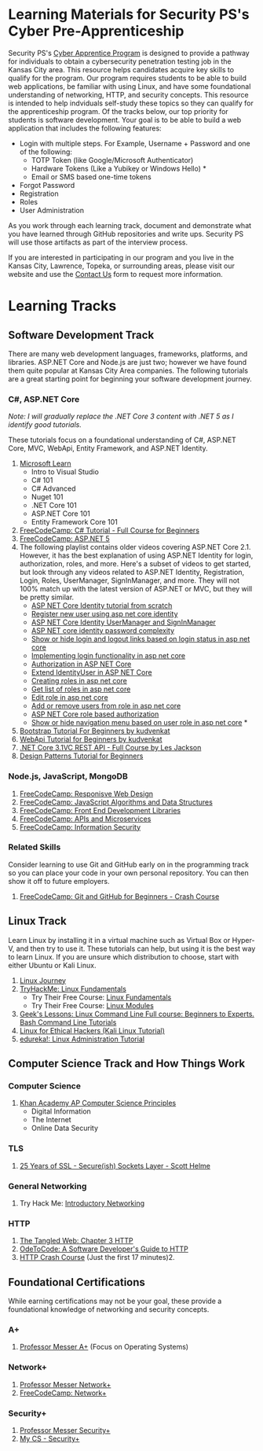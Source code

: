 # Learning Materials for Security PS's Cyber Pre-Apprenticeship
Security PS's [Cyber Apprentice Program](https://www.securityps.com/cyber_apprentice.html) is designed to provide a pathway for individuals to obtain a cybersecurity penetration testing job in the Kansas City area. This resource helps candidates acquire key skills to qualify for the program. Our program requires students to be able to build web applications, be familiar with using Linux, and have some foundational understanding of networking, HTTP, and security concepts. This resource is intended to help indviduals self-study these topics so they can qualify for the apprenticeship program. Of the tracks below, our top priority for students is software development. Your goal is to be able to build a web application that includes the following features:
* Login with multiple steps. For Example, Username + Password and one of the following:
   * TOTP Token (like Google/Microsoft Authenticator)
   * Hardware Tokens (Like a Yubikey or Windows Hello)   * 
   * Email or SMS based one-time tokens
* Forgot Password
* Registration
* Roles
* User Administration

As you work through each learning track, document and demonstrate what you have learned through GitHub repositories and write ups. Security PS will use those artifacts as part of the interview process.

If you are interested in participating in our program and you live in the Kansas City, Lawrence, Topeka, or surrounding areas, please visit our website and use the [Contact Us](https://www.securityps.com/contact.html) form to request more information.

# Learning Tracks
## Software Development Track
There are many web development languages, frameworks, platforms, and libraries. ASP.NET Core and Node.js are just two; however we have found them quite popular at Kansas City Area companies. The following tutorials are a great starting point for beginning your software development journey.

### C#, ASP.NET Core
*Note: I will gradually replace the .NET Core 3 content with .NET 5 as I identify good tutorials.*

These tutorials focus on a foundational understanding of C#, ASP.NET Core, MVC, WebApi, Entity Framework, and ASP.NET Identity.
1. [Microsoft Learn](https://dotnet.microsoft.com/learn/videos)
    * Intro to Visual Studio
    * C# 101
    * C# Advanced
    * Nuget 101
    * .NET Core 101
    * ASP.NET Core 101        
    * Entity Framework Core 101
1. [FreeCodeCamp: C# Tutorial - Full Course for Beginners](https://www.youtube.com/watch?app=desktop&v=GhQdlIFylQ8)
1. [FreeCodeCamp: ASP.NET 5](https://www.youtube.com/watch?v=Pi46L7UYP8I&lc=Ugy20ltmTAEYwUVAu6t4AaABAg)
1. The following playlist contains older videos covering ASP.NET Core 2.1. However, it has the best explanation of using ASP.NET Identity for login, authorization, roles, and more. Here's a subset of videos to get started, but look through any videos related to ASP.NET Identity, Registration, Login, Roles, UserManager, SignInManager, and more. They will not 100% match up with the latest version of ASP.NET or MVC, but they will be pretty similar.
    * [ASP NET Core Identity tutorial from scratch](https://www.youtube.com/watch?v=egITMrwMOPU&list=PL6n9fhu94yhVkdrusLaQsfERmL_Jh4XmU)
    * [Register new user using asp net core identity](https://www.youtube.com/watch?v=sPbDrqpme_w&list=PL6n9fhu94yhVkdrusLaQsfERmL_Jh4XmU)
    * [ASP NET Core Identity UserManager and SignInManager](https://www.youtube.com/watch?v=TfarnVqnhX0&list=PL6n9fhu94yhVkdrusLaQsfERmL_Jh4XmU)
    * [ASP NET core identity password complexity](https://www.youtube.com/watch?v=kC9qrUcy2Js&list=PL6n9fhu94yhVkdrusLaQsfERmL_Jh4XmU)
    * [Show or hide login and logout links based on login status in asp net core](https://www.youtube.com/watch?v=YLAHIZmO2PI&list=PL6n9fhu94yhVkdrusLaQsfERmL_Jh4XmU&index=69)
    * [Implementing login functionality in asp net core](https://www.youtube.com/watch?v=9d8DXXc71RI&list=PL6n9fhu94yhVkdrusLaQsfERmL_Jh4XmU&index=70)
    * [Authorization in ASP NET Core](https://www.youtube.com/watch?v=uET7MjhUeY4&list=PL6n9fhu94yhVkdrusLaQsfERmL_Jh4XmU&index=71)
    * [Extend IdentityUser in ASP NET Core](https://www.youtube.com/watch?v=NV734cJdZts&list=PL6n9fhu94yhVkdrusLaQsfERmL_Jh4XmU&index=77)
    * [Creating roles in asp net core](https://www.youtube.com/watch?v=TuJd2Ez9i3I&list=PL6n9fhu94yhVkdrusLaQsfERmL_Jh4XmU&index=78)
    * [Get list of roles in asp net core](https://www.youtube.com/watch?v=KGIT8P29jf4&list=PL6n9fhu94yhVkdrusLaQsfERmL_Jh4XmU&index=79)
    * [Edit role in asp net core](https://www.youtube.com/watch?v=7ikyZk5fGzk&list=PL6n9fhu94yhVkdrusLaQsfERmL_Jh4XmU&index=80)
    * [Add or remove users from role in asp net core](https://www.youtube.com/watch?v=TzhqymQm5kw&list=PL6n9fhu94yhVkdrusLaQsfERmL_Jh4XmU&index=81)
    * [ASP NET Core role based authorization](https://www.youtube.com/watch?v=DXVe6skc42k&list=PL6n9fhu94yhVkdrusLaQsfERmL_Jh4XmU&index=82)
    * [Show or hide navigation menu based on user role in asp net core](https://www.youtube.com/watch?v=IPjK65ehQBg&list=PL6n9fhu94yhVkdrusLaQsfERmL_Jh4XmU&index=83)  * 
3. [Bootstrap Tutorial For Beginners by kudvenkat](https://www.youtube.com/playlist?app=desktop&list=PL6n9fhu94yhXd4xnk-j5FGhHjUv1LsF0V)
4. [WebApi Tutorial for Beginners by kudvenkat](https://www.youtube.com/playlist?app=desktop&list=PL6n9fhu94yhW7yoUOGNOfHurUE6bpOO2b)
5. [.NET Core 3.1VC REST API - Full Course
 by Les Jackson](https://www.youtube.com/watch?app=desktop&v=fmvcAzHpsk8)
1. [Design Patterns Tutorial for Beginners](https://www.youtube.com/playlist?app=desktop&list=PL6n9fhu94yhUbctIoxoVTrklN3LMwTCmd)


### Node.js, JavaScript, MongoDB
1. [FreeCodeCamp: Responisve Web Design](https://www.freecodecamp.org/learn/responsive-web-design/)
1. [FreeCodeCamp: JavaScript Algorithms and Data Structures](https://www.freecodecamp.org/learn/javascript-algorithms-and-data-structures/)
1. [FreeCodeCamp: Front End Development Libraries
](https://www.freecodecamp.org/learn/front-end-libraries/)
1. [FreeCodeCamp: APIs and Microservices](https://www.freecodecamp.org/learn/apis-and-microservices/)
1. [FreeCodeCamp: Information Security
](https://www.freecodecamp.org/learn/information-security/)

### Related Skills
Consider learning to use Git and GitHub early on in the programming track so you can place your code in your own personal repository. You can then show it off to future employers.
1. [FreeCodeCamp: Git and GitHub for Beginners - Crash Course](https://www.youtube.com/watch?v=RGOj5yH7evk)

## Linux Track
Learn Linux by installing it in a virtual machine such as Virtual Box or Hyper-V, and then try to use it. These tutorials can help, but using it is the best way to learn Linux. If you are unsure which distribution to choose, start with either Ubuntu or Kali Linux.
1. [Linux Journey](https://linuxjourney.com)
2. [TryHackMe: Linux Fundamentals](https://www.youtube.com/playlist?list=PL0iJrrpaWpyW9FQqI_TMJiuGpLJrXGVvA)
   * Try Their Free Course: [Linux Fundamentals](https://tryhackme.com/module/linux-fundamentals)
   * Try Their Free Course: [Linux Modules](https://tryhackme.com/room/linuxmodules)
3. [Geek's Lessons: Linux Command Line Full course: Beginners to Experts. Bash Command Line Tutorials](https://www.youtube.com/watch?v=2PGnYjbYuUo&feature=youtu.be)
4. [Linux for Ethical Hackers (Kali Linux Tutorial)](https://www.youtube.com/watch?v=lZAoFs75_cs&feature=youtu.be)
5. [edureka!: Linux Administration Tutorial](https://www.youtube.com/playlist?app=desktop&list=PL9ooVrP1hQOH3SvcgkC4Qv2cyCebvs0Ik)


## Computer Science Track and How Things Work
### Computer Science
1. [Khan Academy AP Computer Science Principles](https://www.khanacademy.org/computing/ap-computer-science-principles)
    * Digital Information
    * The Internet
    * Online Data Security
### TLS
1. [25 Years of SSL - Secure(ish) Sockets Layer - Scott Helme](https://www.youtube.com/watch?v=Do0RfWqXtvw)

### General Networking
1. Try Hack Me: [Introductory Networking](https://tryhackme.com/room/introtonetworking)
 
### HTTP
1. [The Tangled Web: Chapter 3 HTTP](https://nostarch.com/download/tangledweb_ch3.pdf)
1. [OdeToCode: A Software Developer's Guide to HTTP](https://odetocode.com/articles/741.aspx)
1. [HTTP Crash Course](https://www.youtube.com/watch?v=iYM2zFP3Zn0&feature=emb_logo) (Just the first 17 minutes)2. 

## Foundational Certifications
While earning certifications may not be your goal, these provide a foundational knowledge of networking and security concepts.
### A+
1. [Professor Messer A+](https://www.youtube.com/playlist?list=PLG49S3nxzAnmwkCAdWUgCFvVK4IxMBTmb) (Focus on Operating Systems)
### Network+
1. [Professor Messer Network+](https://www.youtube.com/playlist?list=PLG49S3nxzAnmpdmX7RoTOyuNJQAb-r-gd)
1. [FreeCodeCamp: Network+](https://www.youtube.com/watch?v=qiQR5rTSshw&feature=youtu.be)
### Security+
1. [Professor Messer Security+](https://www.youtube.com/playlist?list=PLG49S3nxzAnkL2ulFS3132mOVKuzzBxA8)
1. [My CS - Security+](https://www.youtube.com/watch?v=O4pJeXgOJDs&feature=youtu.be)
